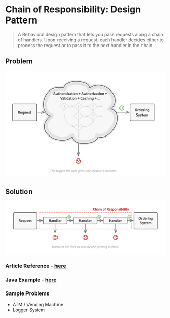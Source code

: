 # Chain of Responsibility: Design Pattern

> A Behavioral design pattern that lets you pass requests along a chain of handlers. Upon receiving a request, each handler decides either to process the request or to pass it to the next handler in the chain.


## Problem
![img.png](../../images/chain-of-resp-1.png)

## Solution
![img.png](../../images/chain-of-resp-2.png)



### Article Reference - [here](https://refactoring.guru/design-patterns/chain-of-responsibility)
### Java Example - [here](../../code/designPatterns/ChainOfResponsibilityExample.java)


### Sample Problems

- ATM / Vending Machine
- Logger System



